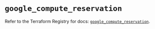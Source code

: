 # `google_compute_reservation`

Refer to the Terraform Registry for docs: [`google_compute_reservation`](https://registry.terraform.io/providers/hashicorp/google-beta/5.14.0/docs/resources/google_compute_reservation).
